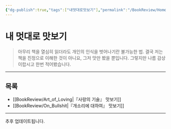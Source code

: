 ```yaml
---
{"dg-publish":true,"tags":["내멋대로맛보기"],"permalink":"/BookReview/Home/","dgPassFrontmatter":true,"created":"2024-08-01T01:32:10.000+09:00","updated":"2024-08-02T18:51:01.363+09:00"}
---
```




# 내 멋대로 맛보기

> 아무리 책을 열심히 읽더라도 개인의 인식을 벗어나기란 불가능한 법.
> 결국 저는 책을 진정으로 이해한 것이 아니요, 그저 맛만 봤을 뿐입니다.
> 그렇지만 나름 감상이랍시고 한번 적어봤습니다.
---

## 목록

+ [[BookReview/Art_of_Loving\|『사랑의 기술』 맛보기]]
+ [[BookReview/On_Bullshit\|『개소리에 대하여』 맛보기]]


---

추후 업데이트됩니다.